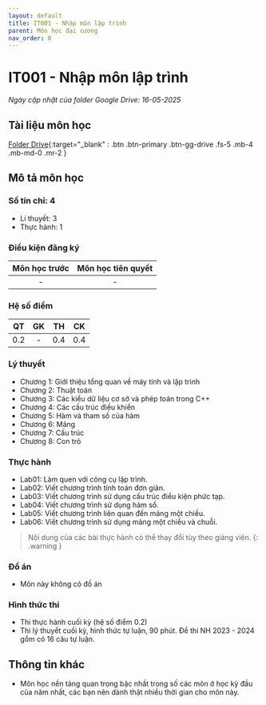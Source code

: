 ```yaml
---
layout: default
title: IT001 - Nhập môn lập trình
parent: Môn học đại cương
nav_order: 0
---
```


# IT001 - Nhập môn lập trình

*Ngày cập nhật của folder Google Drive: 16-05-2025*
## Tài liệu môn học

[Folder Drive](https://drive.google.com/drive/folders/1QzBwFVnh_SvDCNp6QeH8Sv_L_ZjSY7ve?usp=sharing){:target="_blank" : .btn .btn-primary .btn-gg-drive .fs-5 .mb-4 .mb-md-0 .mr-2 }

## Mô tả môn học

### Số tín chỉ: 4
- Lí thuyết: 3
- Thực hành: 1

### Điều kiện đăng ký

| Môn học trước| Môn học tiên quyết  |
|------|-----|
| <center> - </center>| <center>-</center>|

### Hệ số điểm

| QT   | GK  | TH  | CK  |
|------|-----|-----|-----|
| <center>0.2</center>| <center>-</center>| <center>0.4</center> | <center>0.4</center> |

### Lý thuyết

- Chương 1: Giới thiệu tổng quan về máy tính và lập trình
- Chương 2: Thuật toán
- Chương 3: Các kiểu dữ liệu cơ sở và phép toán trong C++
- Chương 4: Các cấu trúc điều khiển
- Chương 5: Hàm và tham số của hàm
- Chương 6: Mảng
- Chương 7: Cấu trúc
- Chương 8: Con trỏ

### Thực hành

- Lab01: Làm quen với công cụ lập trình.
- Lab02: Viết chương trình tính toán đơn giản.
- Lab03: Viết chương trình sử dụng cấu trúc điều kiện phức tạp.
- Lab04: Viết chương trình sử dụng hàm số.
- Lab05: Viết chương trình liên quan đến mảng một chiều.
- Lab06: Viết chương trình sử dụng mảng một chiều và chuỗi.

> Nội dung của các bài thực hành có thể thay đổi tùy theo giảng viên.
{: .warning }

### Đồ án

- Môn này không có đồ án

### Hình thức thi

- Thi thực hành cuối kỳ (hệ số điểm 0.2)
- Thi lý thuyết cuối kỳ, hình thức tự luận, 90 phút. Đề thi NH 2023 - 2024 gồm có 16 câu tự luận.

## Thông tin khác

- Môn học nền tảng quan trọng bậc nhất trong số các môn ở học kỳ đầu của năm nhất, các bạn nên dành thật nhiều thời gian cho môn này.